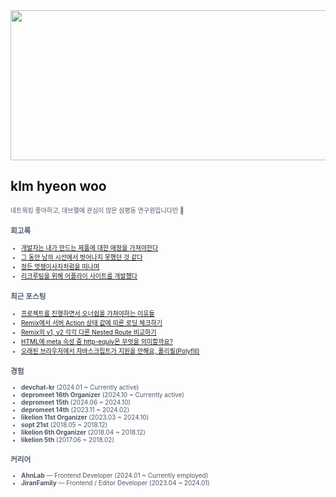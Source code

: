 
<div align="center">
  
<img src="https://render.gitanimals.org/lines/klmhyeonwoo?pet-id=590059497944971134" width="1000" height="240"/>

</div>

## klm hyeon woo

<span style="color:#4E5968; font-size:10px;">
네트워킹 좋아하고, 데브렐에 관심이 많은 삼평동 연구원입니다만 🫨

### 회고록
- [개발자는 내가 만드는 제품에 대한 애정을 가져야한다](https://klmhyeonwooo.tistory.com/122)<br>
- [그 동안 남의 시선에서 벗어나지 못했던 것 같다](https://klmhyeonwooo.tistory.com/65)<br>
- [정든 멋쟁이사자처럼을 떠나며](https://klmhyeonwooo.tistory.com/89)<br>
- [리크루팅을 위해 어플라이 사이트를 개발했다](https://klmhyeonwooo.tistory.com/74)<br>

### 최근 포스팅
- [프로젝트를 진행하면서 오너쉽을 가져야하는 이유들](https://klmhyeonwooo.tistory.com/149)<br>
- [Remix에서 서버 Action 상태 값에 따른 로딩 체크하기](https://klmhyeonwooo.tistory.com/148)<br>
- [Remix의 v1, v2 각각 다른 Nested Route 비교하기](https://klmhyeonwooo.tistory.com/147)<br>
- [HTML에 meta 속성 중 http-equiv은 무엇을 의미할까요?](https://klmhyeonwooo.tistory.com/146)<br>
- [오래된 브라우저에서 자바스크립트가 지원을 안해요, 폴리필(Polyfill)](https://klmhyeonwooo.tistory.com/145)<br>

### 경험
- **devchat-kr** (2024.01 ~ Currently active)
- **depromeet 16th Organizer** (2024.10 ~ Currently active)
- **depromeet 15th** (2024.06 ~ 2024.10)
- **depromeet 14th** (2023.11 ~ 2024.02)
- **likelion 11st Organizer** (2023.03 ~ 2024.10)
- **sopt 21st** (2018.05 ~ 2018.12)
- **likelion 6th Organizer** (2018.04 ~ 2018.12)
- **likelion 5th** (2017.06 ~ 2018.02)

### 커리어
- **AhnLab** — Frontend Developer (2024.01 ~ Currently employed)
- **JiranFamily** — Frontend / Editor Developer (2023.04 ~ 2024.01)
